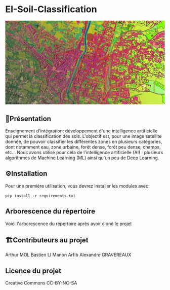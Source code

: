 # EI-Soil-Classification

<img src="./presentation.jpg" width="700">

## 📖Présentation

Enseignement d'intégration: développement d'une intelligence artificielle qui permet la classification des sols.
L'objectif est, pour une image satellite donnée, de pouvoir classifier les différentes zones en plusieurs catégories, dont notamment eau, zone urbaine, forêt dense, forêt peu dense, champs, etc...
Nous avons utilisé pour cela de l'intelligence artificielle (AI) : plusieurs algorithmes de Machine Learning (ML) ainsi qu'un peu de Deep Learning.

## ⚙️Installation

Pour une première utilisation, vous devrez installer les modules avec:

```
pip install -r requirements.txt
```

## Arborescence du répertoire

Voici l'arborescence du répertoire après avoir cloné le projet

## 🏗️Contributeurs au projet

Arthur MOL
Bastien LI
Manon Arfib
Alexandre GRAVEREAUX

## Licence du projet

Creative Commons CC-BY-NC-SA
